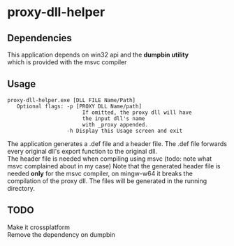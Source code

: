 # proxy-dll-helper
## Dependencies
  This application depends on win32 api and the **dumpbin utility**  
  which is provided with the msvc compiler
## Usage
```
proxy-dll-helper.exe [DLL FILE Name/Path]  
   Optional flags: -p [PROXY DLL Name/path]  
                        If omitted, the proxy dll will have
                        the input dll's name
                        with _proxy appended.  
                   -h Display this Usage screen and exit  
```
The application generates a .def file and a header file.
The .def file forwards every original dll's export function to the original dll.  
The header file is needed when compiling using msvc (todo: note what msvc complained about in my case) 
Note that the generated header file is needed **only** for the msvc compiler, on mingw-w64 it breaks the compilation of the proxy dll.
The files will be generated in the running directory.  
## TODO
  Make it crossplatform  
  Remove the dependency on dumpbin
